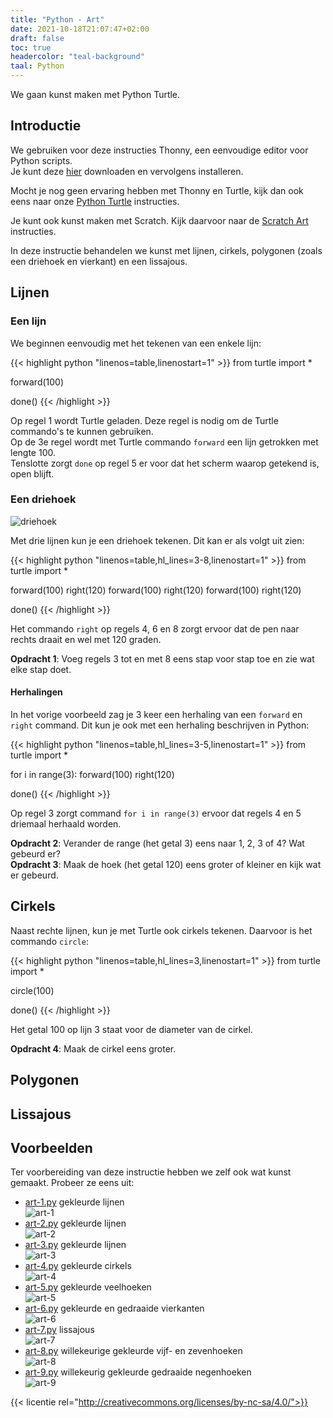 ```yaml
---
title: "Python - Art"
date: 2021-10-18T21:07:47+02:00
draft: false
toc: true
headercolor: "teal-background"
taal: Python
---
```


We gaan kunst maken met Python Turtle.

<!--more-->

## Introductie

We gebruiken voor deze instructies Thonny, een eenvoudige editor voor Python scripts.  
Je kunt deze [hier](https://thonny.org/) downloaden en vervolgens installeren.

Mocht je nog geen ervaring hebben met Thonny en Turtle, kijk dan ook eens naar onze 
[Python Turtle](/instructies/python-turtle/) instructies.

Je kunt ook kunst maken met Scratch. Kijk daarvoor naar de [Scratch Art](/instructies/scratch-art/) instructies.

In deze instructie behandelen we kunst met lijnen, cirkels, polygonen (zoals een driehoek en vierkant) en een lissajous.

## Lijnen

### Een lijn

We beginnen eenvoudig met het tekenen van een enkele lijn:

{{< highlight python "linenos=table,linenostart=1" >}}
from turtle import *

forward(100)

done()
{{< /highlight >}}

Op regel 1 wordt Turtle geladen. Deze regel is nodig om de Turtle commando's te kunnen gebruiken.  
Op de 3e regel wordt met Turtle commando `forward` een lijn getrokken met lengte 100.  
Tenslotte zorgt `done` op regel 5 er voor dat het scherm waarop getekend is, open blijft.

### Een driehoek
![driehoek](imgs/driehoek.png)

Met drie lijnen kun je een driehoek tekenen. Dit kan er als volgt uit zien:

{{< highlight python "linenos=table,hl_lines=3-8,linenostart=1" >}}
from turtle import *

forward(100)
right(120)
forward(100)
right(120)
forward(100)
right(120)

done()
{{< /highlight >}}

Het commando `right` op regels 4, 6 en 8 zorgt ervoor dat de pen naar rechts draait en wel met 120 graden.

**Opdracht 1**: Voeg regels 3 tot en met 8 eens stap voor stap toe en zie wat elke stap doet.

#### Herhalingen

In het vorige voorbeeld zag je 3 keer een herhaling van een `forward` en `right` command. Dit kun je ook met een
herhaling beschrijven in Python:

{{< highlight python "linenos=table,hl_lines=3-5,linenostart=1" >}}
from turtle import *

for i in range(3):
    forward(100)
    right(120)

done()
{{< /highlight >}}

Op regel 3 zorgt command `for i in range(3)` ervoor dat regels 4 en 5 driemaal herhaald worden.

**Opdracht 2**: Verander de range (het getal 3) eens naar 1, 2, 3 of 4? Wat gebeurd er?  
**Opdracht 3**: Maak de hoek (het getal 120) eens groter of kleiner en kijk wat er gebeurd.

## Cirkels

Naast rechte lijnen, kun je met Turtle ook cirkels tekenen. Daarvoor is het commando `circle`:

{{< highlight python "linenos=table,hl_lines=3,linenostart=1" >}}
from turtle import *

circle(100)

done()
{{< /highlight >}}

Het getal 100 op lijn 3 staat voor de diameter van de cirkel. 

**Opdracht 4**: Maak de cirkel eens groter.


## Polygonen

## Lissajous


## Voorbeelden

Ter voorbereiding van deze instructie hebben we zelf ook wat kunst gemaakt. Probeer ze eens uit:
 * [art-1.py](art-1.py) gekleurde lijnen  
    ![art-1](imgs/art-1.png)
 * [art-2.py](art-2.py) gekleurde lijnen  
   ![art-2](imgs/art-2.png)
 * [art-3.py](art-3.py) gekleurde lijnen  
   ![art-3](imgs/art-3.png)
 * [art-4.py](art-4.py) gekleurde cirkels  
   ![art-4](imgs/art-4.png)
 * [art-5.py](art-5.py) gekleurde veelhoeken  
   ![art-5](imgs/art-5.png)
 * [art-6.py](art-6.py) gekleurde en gedraaide vierkanten  
   ![art-6](imgs/art-6.png)
 * [art-7.py](art-7.py) lissajous  
   ![art-7](imgs/art-7.png)
 * [art-8.py](art-8.py) willekeurige gekleurde vijf- en zevenhoeken  
   ![art-8](imgs/art-8.png)
 * [art-9.py](art-9.py) willekeurig gekleurde gedraaide negenhoeken  
   ![art-9](imgs/art-9.png)

{{< licentie rel="http://creativecommons.org/licenses/by-nc-sa/4.0/">}}